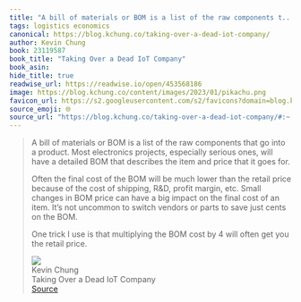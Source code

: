 ```yaml
---
title: "A bill of materials or BOM is a list of the raw components t..."
tags: logistics economics
canonical: https://blog.kchung.co/taking-over-a-dead-iot-company/
author: Kevin Chung
book: 23119587
book_title: "Taking Over a Dead IoT Company"
book_asin: 
hide_title: true
readwise_url: https://readwise.io/open/453568186
image: https://blog.kchung.co/content/images/2023/01/pikachu.png
favicon_url: https://s2.googleusercontent.com/s2/favicons?domain=blog.kchung.co
source_emoji: 🌐
source_url: "https://blog.kchung.co/taking-over-a-dead-iot-company/#:~:text=A%20bill%20of,the%20retail%20price."
---
```


> A bill of materials or BOM is a list of the raw components that go into a product. Most electronics projects, especially serious ones, will have a detailed BOM that describes the item and price that it goes for.
> 
> Often the final cost of the BOM will be much lower than the retail price because of the cost of shipping, R&D, profit margin, etc. Small changes in BOM price can have a big impact on the final cost of an item. It’s not uncommon to switch vendors or parts to save just cents on the BOM.
> 
> One trick I use is that multiplying the BOM cost by 4 will often get you the retail price.
> <div class="quoteback-footer"><div class="quoteback-avatar"><img class="mini-favicon" src="https://s2.googleusercontent.com/s2/favicons?domain=blog.kchung.co"></div><div class="quoteback-metadata"><div class="metadata-inner"><span style="display:none">FROM:</span><div aria-label="Kevin Chung" class="quoteback-author"> Kevin Chung</div><div aria-label="Taking Over a Dead IoT Company" class="quoteback-title"> Taking Over a Dead IoT Company</div></div></div><div class="quoteback-backlink"><a target="_blank" aria-label="go to the full text of this quotation" rel="noopener" href="https://blog.kchung.co/taking-over-a-dead-iot-company/#:~:text=A%20bill%20of,the%20retail%20price." class="quoteback-arrow"> Source</a></div></div>